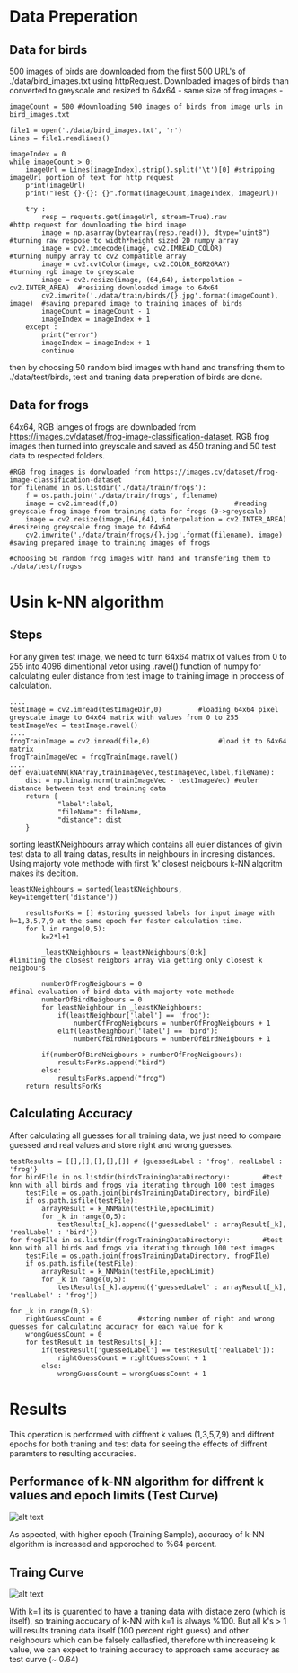 # Data Preperation
## Data for birds
500 images of birds are downloaded from the first 500 URL's of ./data/bird_images.txt using httpRequest. Downloaded images of birds than converted to greyscale and resized to 64x64 - same size of frog images -
```
imageCount = 500 #downloading 500 images of birds from image urls in bird_images.txt

file1 = open('./data/bird_images.txt', 'r')
Lines = file1.readlines()

imageIndex = 0
while imageCount > 0:
    imageUrl = Lines[imageIndex].strip().split('\t')[0] #stripping imageUrl portion of text for http request
    print(imageUrl)
    print("Test {}-{}: {}".format(imageCount,imageIndex, imageUrl))

    try :
        resp = requests.get(imageUrl, stream=True).raw                      #http request for downloading the bird image
        image = np.asarray(bytearray(resp.read()), dtype="uint8")           #turning raw respose to width*height sized 2D numpy array
        image = cv2.imdecode(image, cv2.IMREAD_COLOR)                       #turning numpy array to cv2 compatible array
        image = cv2.cvtColor(image, cv2.COLOR_BGR2GRAY)                     #turning rgb image to greyscale
        image = cv2.resize(image, (64,64), interpolation = cv2.INTER_AREA)  #resizing downloaded image to 64x64 
        cv2.imwrite('./data/train/birds/{}.jpg'.format(imageCount), image)  #saving prepared image to training images of birds
        imageCount = imageCount - 1
        imageIndex = imageIndex + 1
    except :
        print("error")
        imageIndex = imageIndex + 1
        continue
```
then by choosing 50 random bird images with hand and transfring them to ./data/test/birds, test and traning data preperation of birds are done.

## Data for frogs
64x64, RGB iamges of frogs are downloaded from https://images.cv/dataset/frog-image-classification-dataset, RGB frog images then turned into greyscale and saved as 450 traning and 50 test data to respected folders.
```
#RGB frog images is donwloaded from https://images.cv/dataset/frog-image-classification-dataset
for filename in os.listdir('./data/train/frogs'):
    f = os.path.join('./data/train/frogs', filename)
    image = cv2.imread(f,0)                             #reading greyscale frog image from training data for frogs (0->greyscale)
    image = cv2.resize(image,(64,64), interpolation = cv2.INTER_AREA) #resizeing greyscale frog image to 64x64
    cv2.imwrite('./data/train/frogs/{}.jpg'.format(filename), image)  #saving prepared image to training images of frogs

#choosing 50 random frog images with hand and transfering them to ./data/test/frogss
```
# Usin k-NN algorithm
## Steps
For any given test image, we need to turn 64x64 matrix of values from 0 to 255 into 4096 dimentional vetor using .ravel() function of numpy for calculating euler distance from test image to training image in proccess of calculation.
```
....
testImage = cv2.imread(testImageDir,0)         #loading 64x64 pixel greyscale image to 64x64 matrix with values from 0 to 255
testImageVec = testImage.ravel()    
....
frogTrainImage = cv2.imread(file,0)                 #load it to 64x64 matrix 
frogTrainImageVec = frogTrainImage.ravel()    
....
def evaluateNN(kNArray,trainImageVec,testImageVec,label,fileName):
    dist = np.linalg.norm(trainImageVec - testImageVec) #euler distance between test and training data
    return {
            "label":label,                              
            "fileName": fileName,
            "distance": dist
    }
```
sorting leastKNeighbours array which contains all euler distances of givin test data to all traing datas, results in neighbours in incresing distances.
Using majorty vote methode with first 'k' closest neigbours k-NN algoritm makes its decition.
```
leastKNeighbours = sorted(leastKNeighbours, key=itemgetter('distance'))

    resultsForKs = [] #storing guessed labels for input image with k=1,3,5,7,9 at the same epoch for faster calculation time.
    for l in range(0,5):
        k=2*l+1

        _leastKNeighbours = leastKNeighbours[0:k]                    #limiting the closest neigbors array via getting only closest k neigbours

        numberOfFrogNeigbours = 0                                   #final evaluation of bird data with majorty vote methode
        numberOfBirdNeigbours = 0
        for leastNeighbour in _leastKNeighbours: 
            if(leastNeighbour['label'] == 'frog'):
                numberOfFrogNeigbours = numberOfFrogNeigbours + 1
            elif(leastNeighbour['label'] == 'bird'):
                numberOfBirdNeigbours = numberOfBirdNeigbours + 1

        if(numberOfBirdNeigbours > numberOfFrogNeigbours):
            resultsForKs.append("bird")
        else:
            resultsForKs.append("frog")
    return resultsForKs
```
## Calculating Accuracy
After calculating all guesses for all training data, we just need to compare guessed and real values and store right and wrong guesses. 
```
testResults = [[],[],[],[],[]] # {guessedLabel : 'frog', realLabel : 'frog'}
for birdFile in os.listdir(birdsTrainingDataDirectory):        #test knn with all birds and frogs via iterating through 100 test images
    testFile = os.path.join(birdsTrainingDataDirectory, birdFile)
    if os.path.isfile(testFile):    
        arrayResult = k_NNMain(testFile,epochLimit) 
        for _k in range(0,5):
            testResults[_k].append({'guessedLabel' : arrayResult[_k], 'realLabel' : 'bird'})
for frogFİle in os.listdir(frogsTrainingDataDirectory):        #test knn with all birds and frogs via iterating through 100 test images
    testFile = os.path.join(frogsTrainingDataDirectory, frogFİle)
    if os.path.isfile(testFile):    
        arrayResult = k_NNMain(testFile,epochLimit)
        for _k in range(0,5):
            testResults[_k].append({'guessedLabel' : arrayResult[_k], 'realLabel' : 'frog'})

for _k in range(0,5): 
    rightGuessCount = 0         #storing number of right and wrong guesses for calculating accuracy for each value for k
    wrongGuessCount = 0
    for testResult in testResults[_k]:
        if(testResult['guessedLabel'] == testResult['realLabel']):
            rightGuessCount = rightGuessCount + 1
        else:
            wrongGuessCount = wrongGuessCount + 1
```
# Results
This operation is performed with diffrent k values (1,3,5,7,9) and diffrent epochs for both traning and test data for seeing the effects of diffrent paramters to resulting accuracies.
## Performance of k-NN algorithm for diffrent k values and epoch limits (Test Curve)

![alt text](https://github.com/ufukky/FIZ437E/blob/main/Homework-1%20kNN/matlab/testCurve_EpochvsAcc_k139.jpg?raw=true)

As aspected, with higher epoch (Training Sample), accuracy of k-NN algorithm is increased and apporoched to %64 percent.

## Traing Curve
![alt text](https://github.com/ufukky/FIZ437E/blob/main/Homework-1%20kNN/matlab/trainingCurve_AccsK_k13579_epochall.jpg?raw=true)

With k=1 its is guarentied to have a traning data with distace zero (which is itself), so training accucary of k-NN with k=1 is always %100.
But all k's > 1 will results traning data itself (100 percent right guess) and other neighbours which can be falsely callasfied, therefore with increaseing k value, we can expect to training accuracy to approach same accuracy as test curve (~ 0.64)
